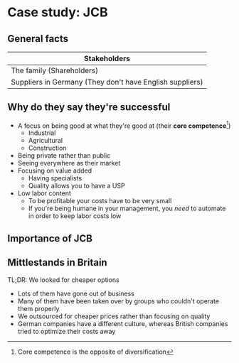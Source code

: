 # Case study: JCB

## General facts

| Stakeholders                                             |
|----------------------------------------------------------|
| The family (Shareholders)                                |
| Suppliers in Germany (They don't have English suppliers) |

## Why do they say they're successful

- A focus on being good at what they're good at (their **core competence**[^1])
  - Industrial
  - Agricultural
  - Construction
- Being private rather than public
- Seeing everywhere as their market
- Focusing on value added
  - Having specialists
  - Quality allows you to have a USP
- Low labor content
  - To be profitable your costs have to be very small
  - If you're being humane in your management, you *need* to automate in order
    to keep labor costs low

[^1]: Core competence is the opposite of diversification

## Importance of JCB



## Mittlestands in Britain

TL;DR: We looked for cheaper options

- Lots of them have gone out of business
- Many of them have been taken over by groups who couldn't operate them properly
- We outsourced for cheaper prices rather than focusing on quality
- German companies have a different culture, whereas British companies tried to
  optimize their costs away
